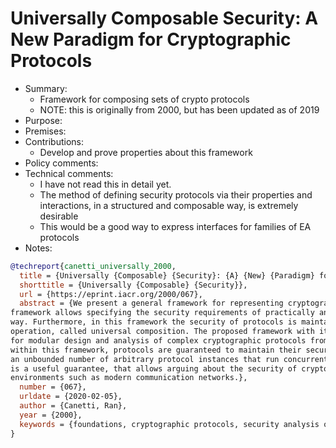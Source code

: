 # Universally Composable Security: A New Paradigm for Cryptographic Protocols

- Summary:
  - Framework for composing sets of crypto protocols
  - NOTE: this is originally from 2000, but has been updated as of 2019
- Purpose:
- Premises:
- Contributions:
  - Develop and prove properties about this framework
- Policy comments:
- Technical comments:
  - I have not read this in detail yet.
  - The method of defining security protocols via their properties and interactions, in a structured
      and composable way, is extremely desirable
  - This would be a good way to express interfaces for families of EA protocols
- Notes:

```bib
@techreport{canetti_universally_2000,
  title = {Universally {Composable} {Security}: {A} {New} {Paradigm} for {Cryptographic} {Protocols}},
  shorttitle = {Universally {Composable} {Security}},
  url = {https://eprint.iacr.org/2000/067},
  abstract = {We present a general framework for representing cryptographic protocols and analyzing their security. The
framework allows specifying the security requirements of practically any cryptographic task in a unified and systematic
way. Furthermore, in this framework the security of protocols is maintained under a general protocol composition
operation, called universal composition. The proposed framework with its security-preserving composition property allow
for modular design and analysis of complex cryptographic protocols from relatively simple building blocks. Moreover,
within this framework, protocols are guaranteed to maintain their security within any context, even in the presence of
an unbounded number of arbitrary protocol instances that run concurrently in an adversarially controlled manner. This
is a useful guarantee, that allows arguing about the security of cryptographic protocols in complex and unpredictable
environments such as modern communication networks.},
  number = {067},
  urldate = {2020-02-05},
  author = {Canetti, Ran},
  year = {2000},
  keywords = {foundations, cryptographic protocols, security analysis of protocols, concurrent composition.}
}
```
